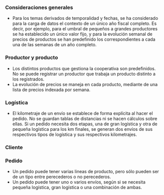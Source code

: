 ### Consideraciones generales
- Para los temas derivados de temporalidad y fechas, se ha considerado para la carga de datos el contexto de un único año fiscal completo.
Es decir, por ejemplo, para el umbral de pequeños a grandes productores se ha establecido un único valor fijo, y para la evolución semanal de precios de productos se han predefinido los correspondientes a cada una de las semanas de un año completo. 

### Productor y producto
- Los distintos productos que gestiona la cooperativa son predefinidos. No se puede registrar un productor que trabaja un producto distinto a los registrados.
- La evolución de precios se maneja en cada producto, mediante de una lista de precios indexada por semana.

### Logística
- El kilometraje de un envío se establece de forma explícita al hacer el pedido. No se guardan tablas de distancias ni se hacen cálculos sobre ellas. Si un pedido necesita dos etapas, una de gran logística y otra de pequeña logística para los km finales, se generan dos envíos de sus respectivos tipos de logística y sus respectivos kilometrajes.

### Cliente

### Pedido
- Un pedido puede tener varias lineas de producto, pero sólo pueden ser de un tipo entre perecederos o no perecederos.
- Un pedido puede tener uno o varios envíos, según si se necesita pequeña logística, gran logística o una combinación de ambas.